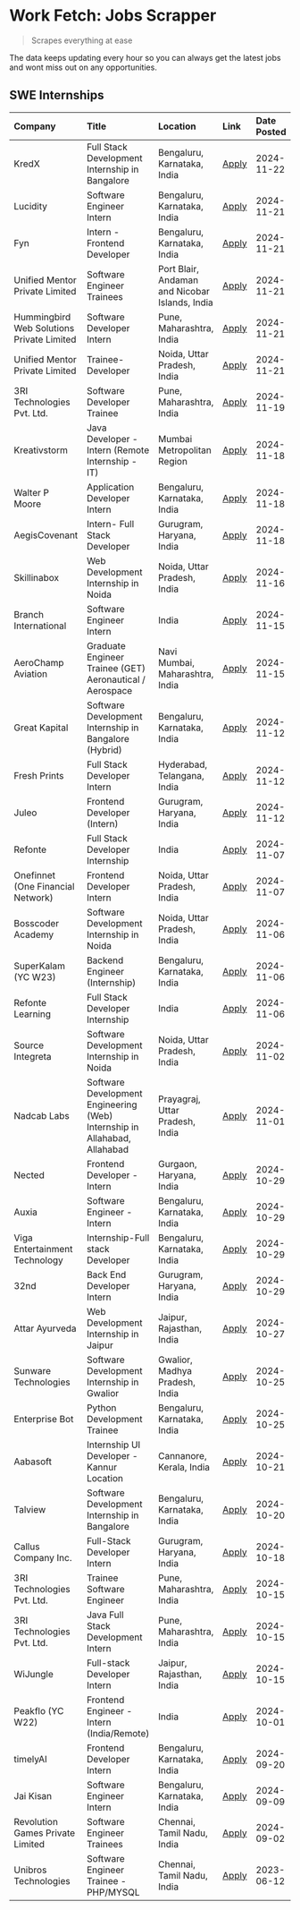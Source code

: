 # Work Fetch: Jobs Scrapper
> Scrapes everything at ease

The data keeps updating every hour so you can always get the latest jobs and wont miss out on any opportunities.

## SWE Internships
<!--START_SECTION:workfetch-->
| Company                                   | Title                                                                     | Location                                       | Link                                                                                                                                                                                                                                          | Date Posted   |
|:------------------------------------------|:--------------------------------------------------------------------------|:-----------------------------------------------|:----------------------------------------------------------------------------------------------------------------------------------------------------------------------------------------------------------------------------------------------|:--------------|
| KredX                                     | Full Stack Development Internship in Bangalore                            | Bengaluru, Karnataka, India                    | [Apply](https://in.linkedin.com/jobs/view/full-stack-development-internship-in-bangalore-at-kredx-4082021747?position=27&pageNum=0&refId=AiB6Tii0SIM4jhIX4ZU8hQ%3D%3D&trackingId=UBbvB3tZXldrzzZUrh3%2B%2Fw%3D%3D)                            | 2024-11-22    |
| Lucidity                                  | Software Engineer Intern                                                  | Bengaluru, Karnataka, India                    | [Apply](https://in.linkedin.com/jobs/view/software-engineer-intern-at-lucidity-4081805788?position=19&pageNum=0&refId=AiB6Tii0SIM4jhIX4ZU8hQ%3D%3D&trackingId=S6k1MCAKFJZcxAdfZ9%2FlQA%3D%3D)                                                 | 2024-11-21    |
| Fyn                                       | Intern - Frontend Developer                                               | Bengaluru, Karnataka, India                    | [Apply](https://in.linkedin.com/jobs/view/intern-frontend-developer-at-fyn-4079706595?position=21&pageNum=0&refId=AiB6Tii0SIM4jhIX4ZU8hQ%3D%3D&trackingId=kJ7nDvN66UnPT5Pn2wWsbg%3D%3D)                                                       | 2024-11-21    |
| Unified Mentor Private Limited            | Software Engineer Trainees                                                | Port Blair, Andaman and Nicobar Islands, India | [Apply](https://in.linkedin.com/jobs/view/software-engineer-trainees-at-unified-mentor-private-limited-4079707508?position=36&pageNum=0&refId=AiB6Tii0SIM4jhIX4ZU8hQ%3D%3D&trackingId=zv7HK%2FMHtuUNYSBebbmsng%3D%3D)                         | 2024-11-21    |
| Hummingbird Web Solutions Private Limited | Software Developer Intern                                                 | Pune, Maharashtra, India                       | [Apply](https://in.linkedin.com/jobs/view/software-developer-intern-at-hummingbird-web-solutions-private-limited-4079796998?position=52&pageNum=0&refId=AiB6Tii0SIM4jhIX4ZU8hQ%3D%3D&trackingId=14rBpICqT%2BGhySW3qCWkSA%3D%3D)               | 2024-11-21    |
| Unified Mentor Private Limited            | Trainee-Developer                                                         | Noida, Uttar Pradesh, India                    | [Apply](https://in.linkedin.com/jobs/view/trainee-developer-at-unified-mentor-private-limited-4079622629?position=57&pageNum=0&refId=AiB6Tii0SIM4jhIX4ZU8hQ%3D%3D&trackingId=YnCuYZEyKeLPcFpIiM8%2FkQ%3D%3D)                                  | 2024-11-21    |
| 3RI Technologies Pvt. Ltd.                | Software Developer Trainee                                                | Pune, Maharashtra, India                       | [Apply](https://in.linkedin.com/jobs/view/software-developer-trainee-at-3ri-technologies-pvt-ltd-4080283578?position=16&pageNum=0&refId=AiB6Tii0SIM4jhIX4ZU8hQ%3D%3D&trackingId=nklfYg7oI1MPm6tcygiY9A%3D%3D)                                 | 2024-11-19    |
| Kreativstorm                              | Java Developer - Intern (Remote Internship - IT)                          | Mumbai Metropolitan Region                     | [Apply](https://in.linkedin.com/jobs/view/java-developer-intern-remote-internship-it-at-kreativstorm-4079340084?position=23&pageNum=0&refId=AiB6Tii0SIM4jhIX4ZU8hQ%3D%3D&trackingId=6wVgRsaLXq34a4lMk%2Fs5pw%3D%3D)                           | 2024-11-18    |
| Walter P Moore                            | Application Developer Intern                                              | Bengaluru, Karnataka, India                    | [Apply](https://in.linkedin.com/jobs/view/application-developer-intern-at-walter-p-moore-4077126811?position=31&pageNum=0&refId=AiB6Tii0SIM4jhIX4ZU8hQ%3D%3D&trackingId=xB88y45pIMMM17zzViKoBA%3D%3D)                                         | 2024-11-18    |
| AegisCovenant                             | Intern- Full Stack Developer                                              | Gurugram, Haryana, India                       | [Apply](https://in.linkedin.com/jobs/view/intern-full-stack-developer-at-aegiscovenant-4079044973?position=54&pageNum=0&refId=AiB6Tii0SIM4jhIX4ZU8hQ%3D%3D&trackingId=mEpNAnMPT0JYP8KvJKDq0w%3D%3D)                                           | 2024-11-18    |
| Skillinabox                               | Web Development Internship in Noida                                       | Noida, Uttar Pradesh, India                    | [Apply](https://in.linkedin.com/jobs/view/web-development-internship-in-noida-at-skillinabox-4077783016?position=29&pageNum=0&refId=AiB6Tii0SIM4jhIX4ZU8hQ%3D%3D&trackingId=i%2ByFdXAjkuJt%2FEwEJeYOTg%3D%3D)                                 | 2024-11-16    |
| Branch International                      | Software Engineer Intern                                                  | India                                          | [Apply](https://in.linkedin.com/jobs/view/software-engineer-intern-at-branch-international-4054425650?position=44&pageNum=0&refId=AiB6Tii0SIM4jhIX4ZU8hQ%3D%3D&trackingId=4nVFZU0%2FOJT1zD4mY2niWA%3D%3D)                                     | 2024-11-15    |
| AeroChamp Aviation                        | Graduate Engineer Trainee (GET) Aeronautical / Aerospace                  | Navi Mumbai, Maharashtra, India                | [Apply](https://in.linkedin.com/jobs/view/graduate-engineer-trainee-get-aeronautical-aerospace-at-aerochamp-aviation-4075807848?position=48&pageNum=0&refId=AiB6Tii0SIM4jhIX4ZU8hQ%3D%3D&trackingId=cwyGeOGT%2BTmey5AeUul01w%3D%3D)           | 2024-11-15    |
| Great Kapital                             | Software Development Internship in Bangalore (Hybrid)                     | Bengaluru, Karnataka, India                    | [Apply](https://in.linkedin.com/jobs/view/software-development-internship-in-bangalore-hybrid-at-great-kapital-4074322094?position=22&pageNum=0&refId=AiB6Tii0SIM4jhIX4ZU8hQ%3D%3D&trackingId=qOXmTXWjGbtDoMERpvaCEA%3D%3D)                   | 2024-11-12    |
| Fresh Prints                              | Full Stack Developer Intern                                               | Hyderabad, Telangana, India                    | [Apply](https://in.linkedin.com/jobs/view/full-stack-developer-intern-at-fresh-prints-4074759619?position=37&pageNum=0&refId=AiB6Tii0SIM4jhIX4ZU8hQ%3D%3D&trackingId=UEMKH%2FiBtnriMIw9XOvGMw%3D%3D)                                          | 2024-11-12    |
| Juleo                                     | Frontend Developer (Intern)                                               | Gurugram, Haryana, India                       | [Apply](https://in.linkedin.com/jobs/view/frontend-developer-intern-at-juleo-4072443159?position=45&pageNum=0&refId=AiB6Tii0SIM4jhIX4ZU8hQ%3D%3D&trackingId=qLpFo9WnQsOJRXG3EPRdiQ%3D%3D)                                                     | 2024-11-12    |
| Refonte                                   | Full Stack Developer Internship                                           | India                                          | [Apply](https://in.linkedin.com/jobs/view/full-stack-developer-internship-at-refonte-4071576773?position=32&pageNum=0&refId=AiB6Tii0SIM4jhIX4ZU8hQ%3D%3D&trackingId=gAOYBvmbKq2alxvZkM962g%3D%3D)                                             | 2024-11-07    |
| Onefinnet (One Financial Network)         | Frontend Developer Intern                                                 | Noida, Uttar Pradesh, India                    | [Apply](https://in.linkedin.com/jobs/view/frontend-developer-intern-at-onefinnet-one-financial-network-4067260672?position=47&pageNum=0&refId=AiB6Tii0SIM4jhIX4ZU8hQ%3D%3D&trackingId=4wL0r%2BmFcUw6heUKbHd5Qg%3D%3D)                         | 2024-11-07    |
| Bosscoder Academy                         | Software Development Internship in Noida                                  | Noida, Uttar Pradesh, India                    | [Apply](https://in.linkedin.com/jobs/view/software-development-internship-in-noida-at-bosscoder-academy-4070090866?position=9&pageNum=0&refId=AiB6Tii0SIM4jhIX4ZU8hQ%3D%3D&trackingId=wY0MyvNxB7nWuHzu0hZouQ%3D%3D)                           | 2024-11-06    |
| SuperKalam (YC W23)                       | Backend Engineer (Internship)                                             | Bengaluru, Karnataka, India                    | [Apply](https://in.linkedin.com/jobs/view/backend-engineer-internship-at-superkalam-yc-w23-4069134451?position=28&pageNum=0&refId=AiB6Tii0SIM4jhIX4ZU8hQ%3D%3D&trackingId=bAsFm2mMk29TdeHIQtLKEQ%3D%3D)                                       | 2024-11-06    |
| Refonte Learning                          | Full Stack Developer Internship                                           | India                                          | [Apply](https://in.linkedin.com/jobs/view/full-stack-developer-internship-at-refonte-learning-4070516081?position=35&pageNum=0&refId=AiB6Tii0SIM4jhIX4ZU8hQ%3D%3D&trackingId=OGwQq38odvmgYP5jDNUuJA%3D%3D)                                    | 2024-11-06    |
| Source Integreta                          | Software Development Internship in Noida                                  | Noida, Uttar Pradesh, India                    | [Apply](https://in.linkedin.com/jobs/view/software-development-internship-in-noida-at-source-integreta-4066120527?position=12&pageNum=0&refId=AiB6Tii0SIM4jhIX4ZU8hQ%3D%3D&trackingId=FAdthsVyXCfqC1O4qyIfFA%3D%3D)                           | 2024-11-02    |
| Nadcab Labs                               | Software Development Engineering (Web) Internship in Allahabad, Allahabad | Prayagraj, Uttar Pradesh, India                | [Apply](https://in.linkedin.com/jobs/view/software-development-engineering-web-internship-in-allahabad-allahabad-at-nadcab-labs-4064940107?position=8&pageNum=0&refId=AiB6Tii0SIM4jhIX4ZU8hQ%3D%3D&trackingId=345%2BtM4wQnRBHMOdJ3hyRQ%3D%3D) | 2024-11-01    |
| Nected                                    | Frontend Developer - Intern                                               | Gurgaon, Haryana, India                        | [Apply](https://in.linkedin.com/jobs/view/frontend-developer-intern-at-nected-4060911002?position=6&pageNum=0&refId=AiB6Tii0SIM4jhIX4ZU8hQ%3D%3D&trackingId=bCNG7WHyj99qps%2FottFm1Q%3D%3D)                                                   | 2024-10-29    |
| Auxia                                     | Software Engineer - Intern                                                | Bengaluru, Karnataka, India                    | [Apply](https://in.linkedin.com/jobs/view/software-engineer-intern-at-auxia-4060904544?position=17&pageNum=0&refId=AiB6Tii0SIM4jhIX4ZU8hQ%3D%3D&trackingId=Np0HmqXsFqSrXwvquBjE%2Bg%3D%3D)                                                    | 2024-10-29    |
| Viga Entertainment Technology             | Internship-Full stack Developer                                           | Bengaluru, Karnataka, India                    | [Apply](https://in.linkedin.com/jobs/view/internship-full-stack-developer-at-viga-entertainment-technology-4061962911?position=38&pageNum=0&refId=AiB6Tii0SIM4jhIX4ZU8hQ%3D%3D&trackingId=xsM6hPFeqImRfD%2BYf7PzQA%3D%3D)                     | 2024-10-29    |
| 32nd                                      | Back End Developer Intern                                                 | Gurugram, Haryana, India                       | [Apply](https://in.linkedin.com/jobs/view/back-end-developer-intern-at-32nd-4062280105?position=41&pageNum=0&refId=AiB6Tii0SIM4jhIX4ZU8hQ%3D%3D&trackingId=gRFFAfYtOegjTOiGyK3dcw%3D%3D)                                                      | 2024-10-29    |
| Attar Ayurveda                            | Web Development Internship in Jaipur                                      | Jaipur, Rajasthan, India                       | [Apply](https://in.linkedin.com/jobs/view/web-development-internship-in-jaipur-at-attar-ayurveda-4060435312?position=40&pageNum=0&refId=AiB6Tii0SIM4jhIX4ZU8hQ%3D%3D&trackingId=rewrhhrhKg0RfdU6111%2BLQ%3D%3D)                               | 2024-10-27    |
| Sunware Technologies                      | Software Development Internship in Gwalior                                | Gwalior, Madhya Pradesh, India                 | [Apply](https://in.linkedin.com/jobs/view/software-development-internship-in-gwalior-at-sunware-technologies-4059018500?position=13&pageNum=0&refId=AiB6Tii0SIM4jhIX4ZU8hQ%3D%3D&trackingId=rCOk0Y1iUImf9%2BdzQkBxuA%3D%3D)                   | 2024-10-25    |
| Enterprise Bot                            | Python Development Trainee                                                | Bengaluru, Karnataka, India                    | [Apply](https://in.linkedin.com/jobs/view/python-development-trainee-at-enterprise-bot-4059097615?position=25&pageNum=0&refId=AiB6Tii0SIM4jhIX4ZU8hQ%3D%3D&trackingId=T6bVEWawQCtJRvGI6SZyUg%3D%3D)                                           | 2024-10-25    |
| Aabasoft                                  | Internship UI Developer - Kannur Location                                 | Cannanore, Kerala, India                       | [Apply](https://in.linkedin.com/jobs/view/internship-ui-developer-kannur-location-at-aabasoft-4055898437?position=20&pageNum=0&refId=AiB6Tii0SIM4jhIX4ZU8hQ%3D%3D&trackingId=v1OkzTtDJrg33pmvvi6rkQ%3D%3D)                                    | 2024-10-21    |
| Talview                                   | Software Development Internship in Bangalore                              | Bengaluru, Karnataka, India                    | [Apply](https://in.linkedin.com/jobs/view/software-development-internship-in-bangalore-at-talview-4055420944?position=4&pageNum=0&refId=AiB6Tii0SIM4jhIX4ZU8hQ%3D%3D&trackingId=g6ydWO%2BL%2FWJLZe%2BgxHa7eg%3D%3D)                           | 2024-10-20    |
| Callus Company Inc.                       | Full-Stack Developer Intern                                               | Gurugram, Haryana, India                       | [Apply](https://in.linkedin.com/jobs/view/full-stack-developer-intern-at-callus-company-inc-4052948592?position=30&pageNum=0&refId=AiB6Tii0SIM4jhIX4ZU8hQ%3D%3D&trackingId=ncrsCLp3kuc327YpDRkmgA%3D%3D)                                      | 2024-10-18    |
| 3RI Technologies Pvt. Ltd.                | Trainee Software Engineer                                                 | Pune, Maharashtra, India                       | [Apply](https://in.linkedin.com/jobs/view/trainee-software-engineer-at-3ri-technologies-pvt-ltd-4048233384?position=34&pageNum=0&refId=AiB6Tii0SIM4jhIX4ZU8hQ%3D%3D&trackingId=ruD7WikJIJHV3UTDa6ZSZQ%3D%3D)                                  | 2024-10-15    |
| 3RI Technologies Pvt. Ltd.                | Java Full Stack Development Intern                                        | Pune, Maharashtra, India                       | [Apply](https://in.linkedin.com/jobs/view/java-full-stack-development-intern-at-3ri-technologies-pvt-ltd-4048231995?position=43&pageNum=0&refId=AiB6Tii0SIM4jhIX4ZU8hQ%3D%3D&trackingId=UdcsA2bvYf6ObfVIlJeQeA%3D%3D)                         | 2024-10-15    |
| WiJungle                                  | Full-stack Developer Intern                                               | Jaipur, Rajasthan, India                       | [Apply](https://in.linkedin.com/jobs/view/full-stack-developer-intern-at-wijungle-4048227759?position=59&pageNum=0&refId=AiB6Tii0SIM4jhIX4ZU8hQ%3D%3D&trackingId=K0LZUAA%2F58ehRioZODWUeg%3D%3D)                                              | 2024-10-15    |
| Peakflo (YC W22)                          | Frontend Engineer - Intern (India/Remote)                                 | India                                          | [Apply](https://in.linkedin.com/jobs/view/frontend-engineer-intern-india-remote-at-peakflo-yc-w22-4037729755?position=7&pageNum=0&refId=AiB6Tii0SIM4jhIX4ZU8hQ%3D%3D&trackingId=R7MLb3pWc5rrS9tY1Sjtfg%3D%3D)                                 | 2024-10-01    |
| timelyAI                                  | Frontend Developer Intern                                                 | Bengaluru, Karnataka, India                    | [Apply](https://in.linkedin.com/jobs/view/frontend-developer-intern-at-timelyai-4030925040?position=11&pageNum=0&refId=AiB6Tii0SIM4jhIX4ZU8hQ%3D%3D&trackingId=qO9hcrUJ8oQaTpe1jNGMkA%3D%3D)                                                  | 2024-09-20    |
| Jai Kisan                                 | Software Engineer Intern                                                  | Bengaluru, Karnataka, India                    | [Apply](https://in.linkedin.com/jobs/view/software-engineer-intern-at-jai-kisan-4024075360?position=42&pageNum=0&refId=AiB6Tii0SIM4jhIX4ZU8hQ%3D%3D&trackingId=ESZLBINnYQCSvT9wVrjdvA%3D%3D)                                                  | 2024-09-09    |
| Revolution Games Private Limited          | Software Engineer Trainees                                                | Chennai, Tamil Nadu, India                     | [Apply](https://in.linkedin.com/jobs/view/software-engineer-trainees-at-revolution-games-private-limited-4015912927?position=39&pageNum=0&refId=AiB6Tii0SIM4jhIX4ZU8hQ%3D%3D&trackingId=I4OWMs%2FTuOVD3iEXnUj1VA%3D%3D)                       | 2024-09-02    |
| Unibros Technologies                      | Software Engineer Trainee - PHP/MYSQL                                     | Chennai, Tamil Nadu, India                     | [Apply](https://in.linkedin.com/jobs/view/software-engineer-trainee-php-mysql-at-unibros-technologies-3656599241?position=53&pageNum=0&refId=AiB6Tii0SIM4jhIX4ZU8hQ%3D%3D&trackingId=etrNA%2BgYPN4jVRtG3HC4Kw%3D%3D)                          | 2023-06-12    |
<!--END_SECTION:workfetch-->
